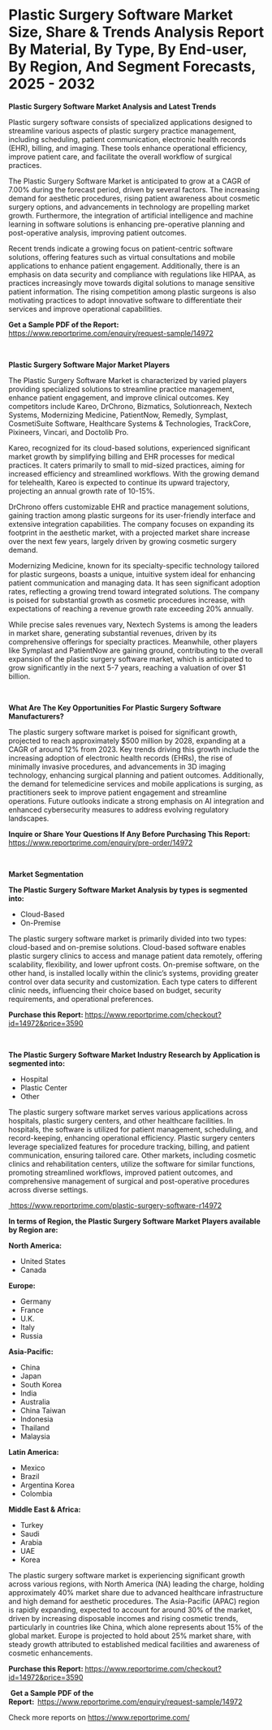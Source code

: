 <p><h1>Plastic Surgery Software Market Size, Share & Trends Analysis Report By Material, By Type, By End-user, By Region, And Segment Forecasts, 2025 - 2032</h1></p><p><strong>Plastic Surgery Software Market Analysis and Latest Trends</strong></p>
<p><p>Plastic surgery software consists of specialized applications designed to streamline various aspects of plastic surgery practice management, including scheduling, patient communication, electronic health records (EHR), billing, and imaging. These tools enhance operational efficiency, improve patient care, and facilitate the overall workflow of surgical practices.</p><p>The Plastic Surgery Software Market is anticipated to grow at a CAGR of 7.00% during the forecast period, driven by several factors. The increasing demand for aesthetic procedures, rising patient awareness about cosmetic surgery options, and advancements in technology are propelling market growth. Furthermore, the integration of artificial intelligence and machine learning in software solutions is enhancing pre-operative planning and post-operative analysis, improving patient outcomes.</p><p>Recent trends indicate a growing focus on patient-centric software solutions, offering features such as virtual consultations and mobile applications to enhance patient engagement. Additionally, there is an emphasis on data security and compliance with regulations like HIPAA, as practices increasingly move towards digital solutions to manage sensitive patient information. The rising competition among plastic surgeons is also motivating practices to adopt innovative software to differentiate their services and improve operational capabilities.</p></p>
<p><strong>Get a Sample PDF of the Report:&nbsp;</strong> <a href="https://www.reportprime.com/enquiry/request-sample/14972?utm_campaign=3259&utm_medium=2&utm_source=Github&utm_content=ia&utm_term=20032025&utm_id=plastic-surgery-software">https://www.reportprime.com/enquiry/request-sample/14972</a></p>
<p>&nbsp;</p>
<p><strong>Plastic Surgery Software Major Market Players</strong></p>
<p><p>The Plastic Surgery Software Market is characterized by varied players providing specialized solutions to streamline practice management, enhance patient engagement, and improve clinical outcomes. Key competitors include Kareo, DrChrono, Bizmatics, Solutionreach, Nextech Systems, Modernizing Medicine, PatientNow, Remedly, Symplast, CosmetiSuite Software, Healthcare Systems & Technologies, TrackCore, Pixineers, Vincari, and Doctolib Pro.</p><p>Kareo, recognized for its cloud-based solutions, experienced significant market growth by simplifying billing and EHR processes for medical practices. It caters primarily to small to mid-sized practices, aiming for increased efficiency and streamlined workflows. With the growing demand for telehealth, Kareo is expected to continue its upward trajectory, projecting an annual growth rate of 10-15%.</p><p>DrChrono offers customizable EHR and practice management solutions, gaining traction among plastic surgeons for its user-friendly interface and extensive integration capabilities. The company focuses on expanding its footprint in the aesthetic market, with a projected market share increase over the next few years, largely driven by growing cosmetic surgery demand.</p><p>Modernizing Medicine, known for its specialty-specific technology tailored for plastic surgeons, boasts a unique, intuitive system ideal for enhancing patient communication and managing data. It has seen significant adoption rates, reflecting a growing trend toward integrated solutions. The company is poised for substantial growth as cosmetic procedures increase, with expectations of reaching a revenue growth rate exceeding 20% annually.</p><p>While precise sales revenues vary, Nextech Systems is among the leaders in market share, generating substantial revenues, driven by its comprehensive offerings for specialty practices. Meanwhile, other players like Symplast and PatientNow are gaining ground, contributing to the overall expansion of the plastic surgery software market, which is anticipated to grow significantly in the next 5-7 years, reaching a valuation of over $1 billion.</p></p>
<p>&nbsp;</p>
<p><strong>What Are The Key Opportunities For Plastic Surgery Software Manufacturers?</strong></p>
<p><p>The plastic surgery software market is poised for significant growth, projected to reach approximately $500 million by 2028, expanding at a CAGR of around 12% from 2023. Key trends driving this growth include the increasing adoption of electronic health records (EHRs), the rise of minimally invasive procedures, and advancements in 3D imaging technology, enhancing surgical planning and patient outcomes. Additionally, the demand for telemedicine services and mobile applications is surging, as practitioners seek to improve patient engagement and streamline operations. Future outlooks indicate a strong emphasis on AI integration and enhanced cybersecurity measures to address evolving regulatory landscapes.</p></p>
<p><strong>Inquire or Share Your Questions If Any Before Purchasing This Report:</strong> <a href="https://www.reportprime.com/enquiry/pre-order/14972?utm_campaign=3259&utm_medium=2&utm_source=Github&utm_content=ia&utm_term=20032025&utm_id=plastic-surgery-software">https://www.reportprime.com/enquiry/pre-order/14972</a></p>
<p>&nbsp;</p>
<p><strong>Market Segmentation</strong></p>
<p><strong>The Plastic Surgery Software Market Analysis by types is segmented into:</strong></p>
<p><ul><li>Cloud-Based</li><li>On-Premise</li></ul></p>
<p><p>The plastic surgery software market is primarily divided into two types: cloud-based and on-premise solutions. Cloud-based software enables plastic surgery clinics to access and manage patient data remotely, offering scalability, flexibility, and lower upfront costs. On-premise software, on the other hand, is installed locally within the clinic’s systems, providing greater control over data security and customization. Each type caters to different clinic needs, influencing their choice based on budget, security requirements, and operational preferences.</p></p>
<p><strong>Purchase this Report:&nbsp;</strong><a href="https://www.reportprime.com/checkout?id=14972&price=3590&utm_campaign=3259&utm_medium=2&utm_source=Github&utm_content=ia&utm_term=20032025&utm_id=plastic-surgery-software">https://www.reportprime.com/checkout?id=14972&price=3590</a></p>
<p>&nbsp;</p>
<p><strong>The Plastic Surgery Software Market Industry Research by Application is segmented into:</strong></p>
<p><ul><li>Hospital</li><li>Plastic Center</li><li>Other</li></ul></p>
<p><p>The plastic surgery software market serves various applications across hospitals, plastic surgery centers, and other healthcare facilities. In hospitals, the software is utilized for patient management, scheduling, and record-keeping, enhancing operational efficiency. Plastic surgery centers leverage specialized features for procedure tracking, billing, and patient communication, ensuring tailored care. Other markets, including cosmetic clinics and rehabilitation centers, utilize the software for similar functions, promoting streamlined workflows, improved patient outcomes, and comprehensive management of surgical and post-operative procedures across diverse settings.</p></p>
<p><a href="https://www.reportprime.com/plastic-surgery-software-r14972?utm_campaign=3259&utm_medium=2&utm_source=Github&utm_content=ia&utm_term=20032025&utm_id=plastic-surgery-software">&nbsp;https://www.reportprime.com/plastic-surgery-software-r14972</a></p>
<p><strong>In terms of Region, the Plastic Surgery Software Market Players available by Region are:</strong></p>
<p>
    <p> <strong> North America: </strong>
        <ul>
            <li>United States</li>
            <li>Canada</li>
        </ul>
        </p> 
    <p> <strong> Europe: </strong>
        <ul>
            <li>Germany</li>
            <li>France</li>
            <li>U.K.</li>
            <li>Italy</li>
            <li>Russia</li>
        </ul>
        </p> 
    <p> <strong> Asia-Pacific: </strong>
        <ul>
            <li>China</li>
            <li>Japan</li>
            <li>South Korea</li>
            <li>India</li>
            <li>Australia</li>
            <li>China Taiwan</li>
            <li>Indonesia</li>
            <li>Thailand</li>
            <li>Malaysia</li>
        </ul>
        </p> 
    <p> <strong> Latin America: </strong>
        <ul>
            <li>Mexico</li>
            <li>Brazil</li>
            <li>Argentina Korea</li>
            <li>Colombia</li>
        </ul>
        </p> 
    <p> <strong> Middle East & Africa: </strong>
        <ul>
            <li>Turkey</li>
            <li>Saudi</li>
            <li>Arabia</li>
            <li>UAE</li>
            <li>Korea</li>
        </ul>
    </p>
    </p>
<p><p>The plastic surgery software market is experiencing significant growth across various regions, with North America (NA) leading the charge, holding approximately 40% market share due to advanced healthcare infrastructure and high demand for aesthetic procedures. The Asia-Pacific (APAC) region is rapidly expanding, expected to account for around 30% of the market, driven by increasing disposable incomes and rising cosmetic trends, particularly in countries like China, which alone represents about 15% of the global market. Europe is projected to hold about 25% market share, with steady growth attributed to established medical facilities and awareness of cosmetic enhancements.</p></p>
<p><strong>Purchase this Report: </strong><a href="https://www.reportprime.com/checkout?id=14972&price=3590&utm_campaign=3259&utm_medium=2&utm_source=Github&utm_content=ia&utm_term=20032025&utm_id=plastic-surgery-software">https://www.reportprime.com/checkout?id=14972&price=3590</a></p>
<p>&nbsp;<strong>Get a Sample PDF of the Report:&nbsp;&nbsp;</strong><a href="https://www.reportprime.com/enquiry/request-sample/14972?utm_campaign=3259&utm_medium=2&utm_source=Github&utm_content=ia&utm_term=20032025&utm_id=plastic-surgery-software">https://www.reportprime.com/enquiry/request-sample/14972</a></p>
<p><strong></strong></p>
<p>Check more reports on <a href="https://www.reportprime.com/?utm_campaign=3259&utm_medium=2&utm_source=Github&utm_content=ia&utm_term=20032025&utm_id=plastic-surgery-software">https://www.reportprime.com/</a></p>